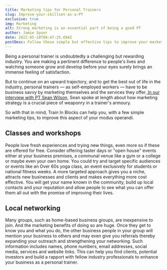 ```yaml
---
title: Marketing tips for Personal Trainers
slug: Improve-your-skillset-as-a-PT
exclusive: true
img: Marketing
alt: Strong marketing is an essential part of being a good PT
author: Jamie Spoor
date: 2022-05-18T08:47:25.694Z
postDesc: Follow these simple but effective tips to improve your marketing skills
---
```

Being a personal trainer is undoubtedly a challenging but rewarding industry. You are making a pertinent difference to people's lives and watching someone grow and develop before your eyes surely brings an immense feeling of satisfaction. 

But to continue on an upward trajectory, and to get the best out of life in the industry, personal trainers — as self-employed workers — have to be business savvy by marketing themselves and the services they offer.[ In our interview with PT Sean Wilson](https://traininblocks.com/blog/sean-wilson-personal-trainer-interview/), Sean spoke at length about how marketing strategy is a crucial piece of weaponry in a trainer's armoury. 

So with that in mind, Train In Blocks can help you, with a few simple marketing tips, to improve this aspect of your modus operandi. 

## Classes and workshops

People love fresh experiences and trying new things, even more so if these are offered for free. Consider offering taster days or "open house" events either at your business premises, a communal venue like a gym or a college or maybe even your own home. You could try and target specific audiences or events like an Over 60s yoga class, an event exclusively for students or national fitness weeks. A more targeted approach gives you a niche, attracts new businesses and clients and makes everything more cost effective. You will get your name known in the community, build up local contacts and your reputation and allow people to see what you can offer them all out with the promise of improving their lives. 

## Local networking

Many groups, such as home-based business groups, are inexpensive to join. And the marketing benefits of doing so are huge. Once they get to know you and what you do, the other business people in your group will mention your business to others and may even give you referrals thereby expanding your outreach and strengthening your networking.  Such information includes names, phone numbers, email addresses, social media, services and website links. This can help you find clients, potential investors and build a rapport with fellow industry professionals to enhance your business as a personal trainer.
